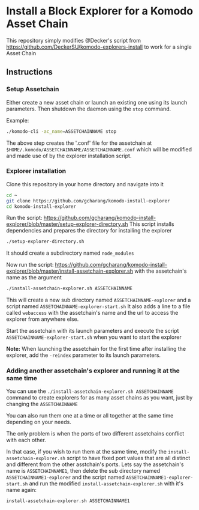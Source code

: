 # Install a Block Explorer for a Komodo Asset Chain

This repository simply modifies @Decker's script from https://github.com/DeckerSU/komodo-explorers-install to work for a single Asset Chain

## Instructions

### Setup Assetchain

Either create a new asset chain or launch an existing one using its launch parameters. Then shutdown the daemon using the `stop` command.

Example:

```bash
./komodo-cli -ac_name=ASSETCHAINNAME stop
```

The above step creates the '.conf' file for the assetchain at `$HOME/.komodo/ASSETCHAINNAME/ASSETCHAINNAME.conf` which will be modified and made use of by the explorer installation script.

### Explorer installation

Clone this repository in your home directory and navigate into it

```bash
cd ~
git clone https://github.com/gcharang/komodo-install-explorer
cd komodo-install-explorer
```

Run the script: https://github.com/gcharang/komodo-install-explorer/blob/master/setup-explorer-directory.sh
This script installs dependencies and prepares the directory for installing the explorer

```bash
./setup-explorer-directory.sh
```

It should create a subdirectory named `node_modules`

Now run the script: https://github.com/gcharang/komodo-install-explorer/blob/master/install-assetchain-explorer.sh with the assetchain's name as the argument

```bash
./install-assetchain-explorer.sh ASSETCHAINNAME
```

This will create a new sub directory named `ASSETCHAINNAME-explorer` and a script named `ASSETCHAINNAME-explorer-start.sh`
It also adds a line to a file called `webaccess` with the assetchain's name and the url to access the explorer from anywhere else.

Start the assetchain with its launch parameters and execute the script `ASSETCHAINNAME-explorer-start.sh` when you want to start the explorer

**Note:** When launching the assetchain for the first time after installing the explorer, add the `-reindex` parameter to its launch parameters.

### Adding another assetchain's explorer and running it at the same time

You can use the `./install-assetchain-explorer.sh ASSETCHAINNAME` command to create explorers for as many asset chains as you want, just by changing the `ASSETCHAINNAME`

You can also run them one at a time or all together at the same time depending on your needs.

The only problem is when the ports of two different assetchains conflict with each other.

In that case, if you wish to run them at the same time, modify the `install-assetchain-explorer.sh` script to have fixed port values that are all distinct and different from the other asstchain's ports. Lets say the assetchain's name is `ASSETCHAINNAME1`, then delete the sub directory named `ASSETCHAINNAME1-explorer` and the script named `ASSETCHAINNAME1-explorer-start.sh` and run the modified `install-assetchain-explorer.sh` with it's name again:

```bash
install-assetchain-explorer.sh ASSETCHAINNAME1
```
